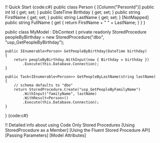 !! Quick Start
{code:c#}
public class Person
{
    [Column("PersonId")]
    public int Id { get; set; }
    public DateTime Birthday { get; set; }
    public string FirstName { get; set; }
    public string LastName { get; set; }
    [NotMapped]
    public string FullName { get { return FirstName + " " + LastName; } }
}

public class MyModel : DbContext
{
    private readonly StoredProcedure<Person> peopleByBirthday = 
        new StoredProcedure<Person>("dbo", "usp_GetPeopleByBirthday");

    public IEnumerable<Person> GetPeopleByBirthday(DateTime birthday)
    {
        return peopleByBirthday.WithInput(new { Birthday = birthday })
            .Execute(this.Database.Connection);
    }

    public Task<IEnumerable<Person>> GetPeopleByLastName(string lastName)
    {
        // schema defaults to "dbo"
        return StoredProcedure.Create("usp_GetPeopleByFamilyName")
            .WithInput("familyName", lastName)
            .WithResult<Person>()
            .Execute(this.Database.Connection);
    }
}
{code:c#}

!! Detailed info about using Code Only Stored Procedures
[Using StoredProcedure as a Member]
[Using the Fluent Stored Procedure API]
[Passing Parameters]
[Model Attributes]